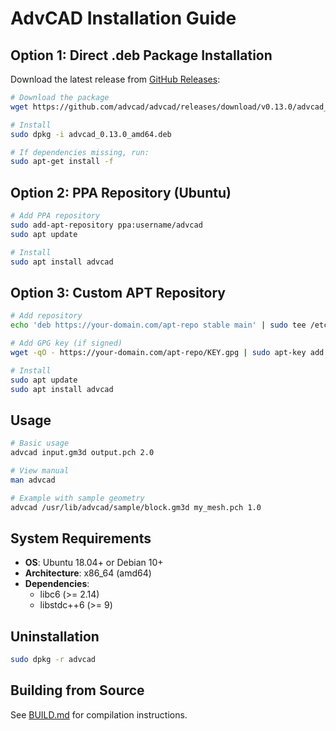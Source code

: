 # AdvCAD Installation Guide

## Option 1: Direct .deb Package Installation

Download the latest release from [GitHub Releases](https://github.com/advcad/advcad/releases):

```bash
# Download the package
wget https://github.com/advcad/advcad/releases/download/v0.13.0/advcad_0.13.0_amd64.deb

# Install
sudo dpkg -i advcad_0.13.0_amd64.deb

# If dependencies missing, run:
sudo apt-get install -f
```

## Option 2: PPA Repository (Ubuntu)

```bash
# Add PPA repository
sudo add-apt-repository ppa:username/advcad
sudo apt update

# Install
sudo apt install advcad
```

## Option 3: Custom APT Repository

```bash
# Add repository
echo 'deb https://your-domain.com/apt-repo stable main' | sudo tee /etc/apt/sources.list.d/advcad.list

# Add GPG key (if signed)
wget -qO - https://your-domain.com/apt-repo/KEY.gpg | sudo apt-key add -

# Install
sudo apt update
sudo apt install advcad
```

## Usage

```bash
# Basic usage
advcad input.gm3d output.pch 2.0

# View manual
man advcad

# Example with sample geometry
advcad /usr/lib/advcad/sample/block.gm3d my_mesh.pch 1.0
```

## System Requirements

- **OS**: Ubuntu 18.04+ or Debian 10+
- **Architecture**: x86_64 (amd64)
- **Dependencies**: 
  - libc6 (>= 2.14)
  - libstdc++6 (>= 9)

## Uninstallation

```bash
sudo dpkg -r advcad
```

## Building from Source

See [BUILD.md](BUILD.md) for compilation instructions.